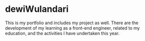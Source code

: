 # dewiWulandari
This is my portfolio and includes my project as well. There are the development of my learning as a front-end engineer, related to my education, and the activities I have undertaken this year.
